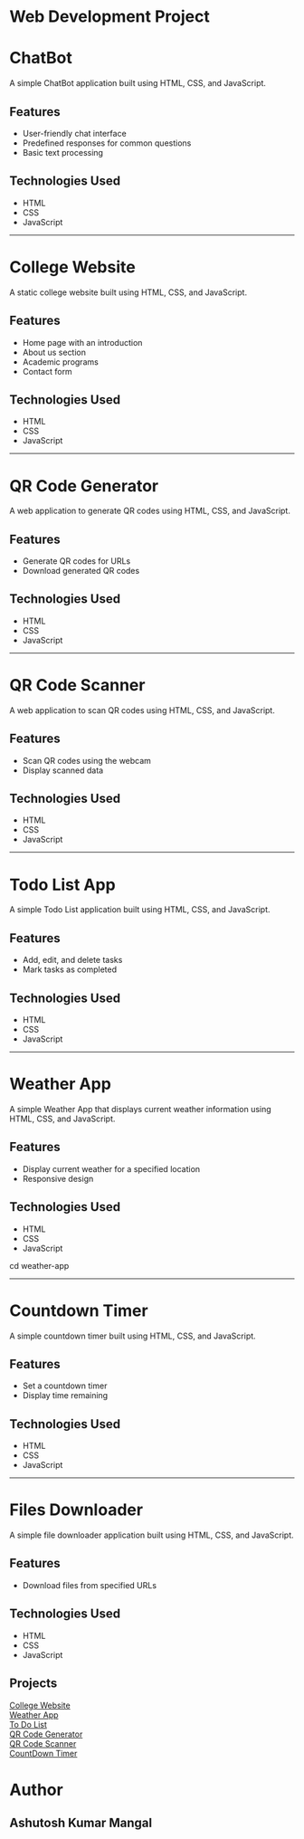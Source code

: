 # Web Development Project

# ChatBot

A simple ChatBot application built using HTML, CSS, and JavaScript.

## Features

- User-friendly chat interface
- Predefined responses for common questions
- Basic text processing

## Technologies Used

- HTML
- CSS
- JavaScript


---

# College Website

A static college website built using HTML, CSS, and JavaScript.

## Features

- Home page with an introduction
- About us section
- Academic programs
- Contact form

## Technologies Used

- HTML
- CSS
- JavaScript


---

# QR Code Generator

A web application to generate QR codes using HTML, CSS, and JavaScript.

## Features

- Generate QR codes for URLs
- Download generated QR codes

## Technologies Used

- HTML
- CSS
- JavaScript


---

# QR Code Scanner

A web application to scan QR codes using HTML, CSS, and JavaScript.

## Features

- Scan QR codes using the webcam
- Display scanned data

## Technologies Used

- HTML
- CSS
- JavaScript


---

# Todo List App

A simple Todo List application built using HTML, CSS, and JavaScript.

## Features

- Add, edit, and delete tasks
- Mark tasks as completed

## Technologies Used

- HTML
- CSS
- JavaScript


---

# Weather App

A simple Weather App that displays current weather information using HTML, CSS, and JavaScript.

## Features

- Display current weather for a specified location
- Responsive design

## Technologies Used

- HTML
- CSS
- JavaScript

cd weather-app


---

# Countdown Timer

A simple countdown timer built using HTML, CSS, and JavaScript.

## Features

- Set a countdown timer
- Display time remaining

## Technologies Used

- HTML
- CSS
- JavaScript


---

# Files Downloader

A simple file downloader application built using HTML, CSS, and JavaScript.

## Features

- Download files from specified URLs

## Technologies Used

- HTML
- CSS
- JavaScript

## Projects
  <a href="https://tit-bhiwani.netlify.app/" target="blank">College Website</a></br>
  <a href="https://weatherreportlive.netlify.app/" target="blank">Weather App</a></br>
  <a href="https://todolistmobile.netlify.app/" target="blank">To Do List</a></br>
  <a href="https://instantqrcodegenerator.netlify.app/" target="blank">QR Code Generator</a></br>
  <a href="https://instantqrcodescanner.netlify.app/" target="blank">QR Code Scanner</a></br>
  <a href="https://countdowntimer799.netlify.app/" target="blank">CountDown Timer</a></br>

   
# Author 
## Ashutosh Kumar Mangal
